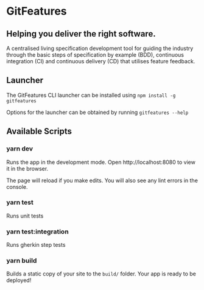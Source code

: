 # GitFeatures

## Helping you deliver the right software.

A centralised living specification development tool for guiding the industry through the basic steps of specification by example (BDD), continuous integration (CI) and continuous delivery (CD) that utilises feature feedback.

## Launcher

The GitFeatures CLI launcher can be installed using `npm install -g gitfeatures`

Options for the launcher can be obtained by running `gitfeatures --help`

## Available Scripts

### yarn dev

Runs the app in the development mode.
Open http://localhost:8080 to view it in the browser.

The page will reload if you make edits.
You will also see any lint errors in the console.

### yarn test

Runs unit tests

### yarn test:integration

Runs gherkin step tests

### yarn build

Builds a static copy of your site to the `build/` folder.
Your app is ready to be deployed!
